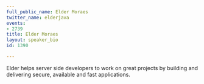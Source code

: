 ```yaml
---
full_public_name: Elder Moraes
twitter_name: elderjava
events:
- 2739
title: Elder Moraes
layout: speaker_bio
id: 1390

---
```

Elder helps server side developers to work on great projects by building and delivering secure, available and fast applications.